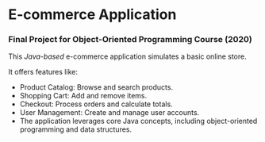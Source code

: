 

# E-commerce Application

### Final Project for Object-Oriented Programming Course (2020)

This _Java-based_ e-commerce application simulates a basic online store. 

It offers features like:

* Product Catalog: Browse and search products.
* Shopping Cart: Add and remove items.
* Checkout: Process orders and calculate totals.
* User Management: Create and manage user accounts.
* The application leverages core Java concepts, including object-oriented programming and data structures.
